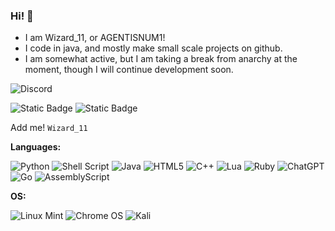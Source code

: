 ### Hi! 👋

- I am Wizard_11, or AGENTISNUM1!
- I code in java, and mostly make small scale projects on github.
- I am somewhat active, but I am taking a break from anarchy at the moment, though I will continue development soon.



![Discord](https://img.shields.io/badge/Discord-%235865F2.svg?style=for-the-badge&logo=discord&logoColor=white) 

![Static Badge](https://img.shields.io/badge/Shit%20Code-purple?style=for-the-badge&logo=gnu-bash&logoColor=white)
![Static Badge](https://img.shields.io/badge/Native%20OS%3A%20ChromeOS-3d89fc?style=for-the-badge&logo=google%20chrome&logoColor=white)


Add me! ```Wizard_11```



**Languages:**

![Python](https://img.shields.io/badge/python-3670A0?style=for-the-badge&logo=python&logoColor=ffdd54)
![Shell Script](https://img.shields.io/badge/shell_script-%23121011.svg?style=for-the-badge&logo=gnu-bash&logoColor=white)
![Java](https://img.shields.io/badge/java-%23ED8B00.svg?style=for-the-badge&logo=openjdk&logoColor=white)
![HTML5](https://img.shields.io/badge/html5-%23E34F26.svg?style=for-the-badge&logo=html5&logoColor=white)
![C++](https://img.shields.io/badge/c++-%2300599C.svg?style=for-the-badge&logo=c%2B%2B&logoColor=white)
![Lua](https://img.shields.io/badge/lua-%232C2D72.svg?style=for-the-badge&logo=lua&logoColor=white)
![Ruby](https://img.shields.io/badge/ruby-%23CC342D.svg?style=for-the-badge&logo=ruby&logoColor=white)
![ChatGPT](https://img.shields.io/badge/chatGPT-74aa9c?style=for-the-badge&logo=openai&logoColor=white)
![Go](https://img.shields.io/badge/go-%2300ADD8.svg?style=for-the-badge&logo=go&logoColor=white)
![AssemblyScript](https://img.shields.io/badge/assembly%20script-%23000000.svg?style=for-the-badge&logo=assemblyscript&logoColor=white)

**OS:**

![Linux Mint](https://img.shields.io/badge/Linux%20Mint-87CF3E?style=for-the-badge&logo=Linux%20Mint&logoColor=white)
![Chrome OS](https://img.shields.io/badge/chrome%20os-3d89fc?style=for-the-badge&logo=google%20chrome&logoColor=white)
![Kali](https://img.shields.io/badge/Kali-268BEE?style=for-the-badge&logo=kalilinux&logoColor=white)

